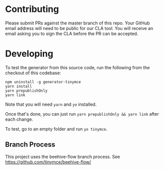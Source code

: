 # Contributing

Please submit PRs against the master branch of this repo. 
Your GitHub email address will need to be public for our CLA tool.
You will receive an email asking you to sign the CLA before the PR
can be accepted.

# Developing

To test the generator from this source code, run the following from the
checkout of this codebase:

    npm uninstall -g generator-tinymce
    yarn install
    yarn prepublishOnly
    yarn link

Note that you will need `yarn` and `yo` installed. 

Once that's done, you can just run `yarn prepublishOnly && yarn link` 
after each change.

To test, go to an empty folder and run `yo tinymce`. 

## Branch Process

This project uses the beehive-flow branch process. See https://github.com/tinymce/beehive-flow/
